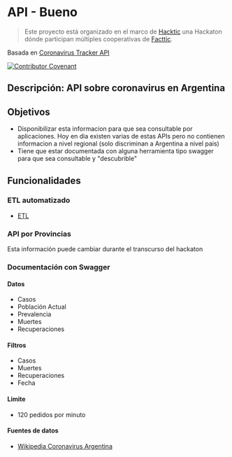 # API - Bueno

> Este proyecto está organizado en el marco de [Hacktic](https://hackdash.org/projects/5e8b6b87875b954b4a1d13fa) una Hackaton dónde participan múltiples cooperativas de [Facttic](https://facttic.org.ar/).

Basada en [Coronavirus Tracker API](https://github.com/ExpDev07/coronavirus-tracker-api)

[![Contributor Covenant](https://img.shields.io/badge/Contributor%20Covenant-v2.0%20adopted-ff69b4.svg)](code_of_conduct.md)

## Descripción: API sobre coronavirus en Argentina

## Objetivos

- Disponibilizar esta informacion para que sea consultable por aplicaciones. Hoy en dia existen varias de estas APIs pero no contienen informacion a nivel regional (solo discriminan a Argentina a nivel pais)
- Tiene que estar documentada con alguna herramienta tipo swagger para que sea consultable y "descubrible"

## Funcionalidades

### ETL automatizado

- [ETL](https://es.wikipedia.org/wiki/Extract,_transform_and_load)

### API por Provincias

Esta información puede cambiar durante el transcurso del hackaton

### Documentación con Swagger

#### Datos
- Casos
- Población Actual
- Prevalencia
- Muertes
- Recuperaciones

#### Filtros
- Casos
- Muertes
- Recuperaciones
- Fecha

#### Limite
- 120 pedidos por minuto

#### Fuentes de datos
- [Wikipedia Coronavirus Argentina](https://es.wikipedia.org/wiki/Pandemia_de_enfermedad_por_coronavirus_de_2020_en_Argentina)

